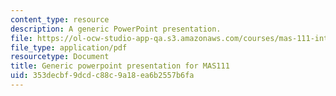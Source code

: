 ```yaml
---
content_type: resource
description: A generic PowerPoint presentation.
file: https://ol-ocw-studio-app-qa.s3.amazonaws.com/courses/mas-111-introduction-to-doing-research-in-media-arts-and-sciences-spring-2011/353decbf9dcdc88c9a18ea6b2557b6fa_MITMAS_111S11_mas111gnric.pdf
file_type: application/pdf
resourcetype: Document
title: Generic powerpoint presentation for MAS111
uid: 353decbf-9dcd-c88c-9a18-ea6b2557b6fa
---
```

